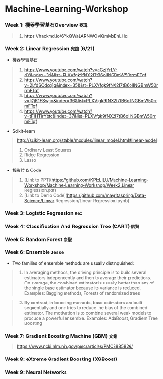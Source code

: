 # Machine-Learning-Workshop
### Week 1: 機器學習基石Overview `泰瑋` 
> 1. https://hackmd.io/6YkQWaLARNWOMQmMxEnLHg

### Week 2: Linear Regression `宛誼` (6/21)
- 機器學習基石
> 1. https://www.youtube.com/watch?v=qGzjYrLV-4Y&index=34&list=PLXVfgk9fNX2I7tB6oIINGBmW50rrmFTqf
> 2. https://www.youtube.com/watch?v=2LfdSCdcg1g&index=35&list=PLXVfgk9fNX2I7tB6oIINGBmW50rrmFTqf
> 3. https://www.youtube.com/watch?v=lj2jK1FSwgo&index=36&list=PLXVfgk9fNX2I7tB6oIINGBmW50rrmFTqf
> 4. https://www.youtube.com/watch?v=tF1HTirYbtc&index=37&list=PLXVfgk9fNX2I7tB6oIINGBmW50rrmFTqf

- Scikit-learn
> http://scikit-learn.org/stable/modules/linear_model.html#linear-model
> 1. Ordinary Least Squares
> 2. Ridge Regression
> 3. Lasso

- 投影片＆Ｃode
> 1. [Link to PPT](https://github.com/KPIxLILU/Machine-Learning-Workshop/Machine-Learning-Workshop/Week2.Linear Regression.pdf)
> 2. [Link to Demo Code](https://github.com/mayritaspring/Data-Science/Linear Regression/Linear Regression.ipynb)

### Week 3: Logistic Regression `Rex`

### Week 4: Classification And Regression Tree (CART) `信賢`

### Week 5: Random Forest `宗聖`

### Week 6: Ensemble `Jesse`
- Two families of ensemble methods are usually distinguished:
> 1. In averaging methods, the driving principle is to build several estimators independently and then to average their predictions. On average, the combined estimator is usually better than any of the single base estimator because its variance is reduced.
> Examples: Bagging methods, Forests of randomized trees

> 2. By contrast, in boosting methods, base estimators are built sequentially and one tries to reduce the bias of the combined estimator. The motivation is to combine several weak models to produce a powerful ensemble.
> Examples: AdaBoost, Gradient Tree Boosting

### Week 7: Gradient Boosting Machine (GBM) `文銘`
> https://www.ncbi.nlm.nih.gov/pmc/articles/PMC3885826/

### Week 8: eXtreme Gradient Boosting (XGBoost) 

### Week 9: Neural Networks 
